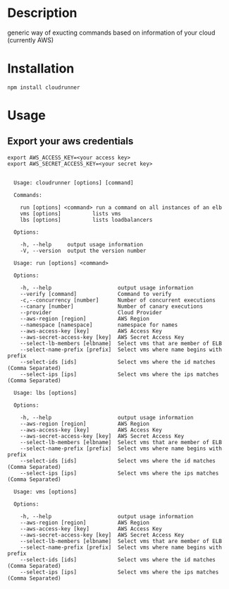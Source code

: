 # Description
generic way of exucting commands based on information of your cloud (currently AWS)

# Installation
```npm install cloudrunner```

# Usage
## Export your aws credentials
```
export AWS_ACCESS_KEY=<your access key>
export AWS_SECRET_ACCESS_KEY=<your secret key>
```

##
```
  Usage: cloudrunner [options] [command]

  Commands:

    run [options] <command> run a command on all instances of an elb
    vms [options]          lists vms
    lbs [options]          lists loadbalancers

  Options:

    -h, --help     output usage information
    -V, --version  output the version number
```

```
  Usage: run [options] <command>

  Options:

    -h, --help                     output usage information
    --verify [command]             Command to verify
    -c,--concurrency [number]      Number of concurrent executions
    --canary [number]              Number of canary executions
    --provider                     Cloud Provider
    --aws-region [region]          AWS Region
    --namespace [namespace]        namespace for names
    --aws-access-key [key]         AWS Access Key
    --aws-secret-access-key [key]  AWS Secret Access Key
    --select-lb-members [elbname]  Select vms that are member of ELB
    --select-name-prefix [prefix]  Select vms where name begins with prefix
    --select-ids [ids]             Select vms where the id matches (Comma Separated)
    --select-ips [ips]             Select vms where the ips matches (Comma Separated)
```

```
  Usage: lbs [options]

  Options:

    -h, --help                     output usage information
    --aws-region [region]          AWS Region
    --aws-access-key [key]         AWS Access Key
    --aws-secret-access-key [key]  AWS Secret Access Key
    --select-lb-members [elbname]  Select vms that are member of ELB
    --select-name-prefix [prefix]  Select vms where name begins with prefix
    --select-ids [ids]             Select vms where the id matches (Comma Separated)
    --select-ips [ips]             Select vms where the ips matches (Comma Separated)
```

```
  Usage: vms [options]

  Options:

    -h, --help                     output usage information
    --aws-region [region]          AWS Region
    --aws-access-key [key]         AWS Access Key
    --aws-secret-access-key [key]  AWS Secret Access Key
    --select-lb-members [elbname]  Select vms that are member of ELB
    --select-name-prefix [prefix]  Select vms where name begins with prefix
    --select-ids [ids]             Select vms where the id matches (Comma Separated)
    --select-ips [ips]             Select vms where the ips matches (Comma Separated)
```
